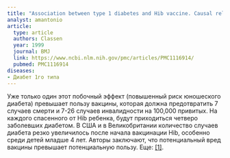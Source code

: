 ```yaml
---
title: "Association between type 1 diabetes and Hib vaccine. Causal relation is likely"
analyst: amantonio
article:
  type: article
  authors: Classen
  year: 1999
  journal: BMJ
  link: https://www.ncbi.nlm.nih.gov/pmc/articles/PMC1116914/
  pubmed: PMC1116914
diseases:
- Диабет 1го типа
---
```


Уже только один этот побочный эффект (повышенный риск юношеского диабета) превышает пользу вакцины, которая должна предотвратить 7 случаев смерти и 7-26 случаев инвалидности на 100,000 привитых. На каждого спасенного от Hib ребенка, будут приходиться четверо заболевших диабетом.
В США и в Великобритании количество случаев диабета резко увеличилось после начала вакцинации Hib, особенно среди детей младше 4 лет.
Авторы заключают, что потенциальный вред вакцины превышает потенциальную пользу. Еще: [[1]](http://www.bmj.com/content/315/7110/713).
